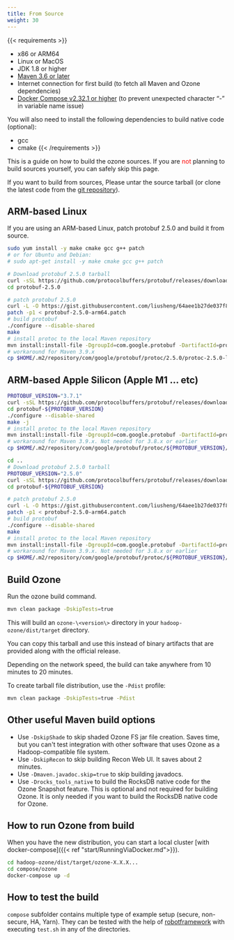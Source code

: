 ```yaml
---
title: From Source
weight: 30
---
```

<!---
  Licensed to the Apache Software Foundation (ASF) under one or more
  contributor license agreements.  See the NOTICE file distributed with
  this work for additional information regarding copyright ownership.
  The ASF licenses this file to You under the Apache License, Version 2.0
  (the "License"); you may not use this file except in compliance with
  the License.  You may obtain a copy of the License at

      http://www.apache.org/licenses/LICENSE-2.0

  Unless required by applicable law or agreed to in writing, software
  distributed under the License is distributed on an "AS IS" BASIS,
  WITHOUT WARRANTIES OR CONDITIONS OF ANY KIND, either express or implied.
  See the License for the specific language governing permissions and
  limitations under the License.
-->

{{< requirements >}}
* x86 or ARM64
* Linux or MacOS
* JDK 1.8 or higher
* [Maven 3.6 or later](https://maven.apache.org/download.cgi)
* Internet connection for first build (to fetch all Maven and Ozone dependencies)
* [Docker Compose v2.32.1 or higher](https://docs.docker.com/compose/install/) (to prevent unexpected character “-” in variable name issue)

You will also need to install the following dependencies to build native code (optional):
* gcc
* cmake
{{< /requirements >}}

<div class="alert alert-info" role="alert">

This is a guide on how to build the ozone sources.  If you are <font
color="red">not</font>
planning to build sources yourself, you can safely skip this page.

</div>

If you want to build from sources, Please untar the source tarball (or clone the latest code 
from the [git repository](https://github.com/apache/ozone)).

## ARM-based Linux
If you are using an ARM-based Linux, patch protobuf 2.5.0 and build it from source.

```bash
sudo yum install -y make cmake gcc g++ patch
# or for Ubuntu and Debian:
# sudo apt-get install -y make cmake gcc g++ patch

# Download protobuf 2.5.0 tarball
curl -sSL https://github.com/protocolbuffers/protobuf/releases/download/v2.5.0/protobuf-2.5.0.tar.gz | tar zx
cd protobuf-2.5.0

# patch protobuf 2.5.0
curl -L -O https://gist.githubusercontent.com/liusheng/64aee1b27de037f8b9ccf1873b82c413/raw/118c2fce733a9a62a03281753572a45b6efb8639/protobuf-2.5.0-arm64.patch
patch -p1 < protobuf-2.5.0-arm64.patch
# build protobuf
./configure --disable-shared
make
# install protoc to the local Maven repository
mvn install:install-file -DgroupId=com.google.protobuf -DartifactId=protoc -Dversion=2.5.0 -Dclassifier=linux-aarch_64 -Dpackaging=exe -Dfile=src/protoc
# workaround for Maven 3.9.x
cp $HOME/.m2/repository/com/google/protobuf/protoc/2.5.0/protoc-2.5.0-linux-aarch_64 $HOME/.m2/repository/com/google/protobuf/protoc/2.5.0/protoc-2.5.0-linux-aarch_64.exe
```

## ARM-based Apple Silicon (Apple M1 ... etc)

```bash
PROTOBUF_VERSION="3.7.1"
curl -sSL https://github.com/protocolbuffers/protobuf/releases/download/v${PROTOBUF_VERSION}/protobuf-all-${PROTOBUF_VERSION}.tar.gz | tar zx
cd protobuf-${PROTOBUF_VERSION}
./configure --disable-shared
make -j
# install protoc to the local Maven repository
mvn install:install-file -DgroupId=com.google.protobuf -DartifactId=protoc -Dversion=${PROTOBUF_VERSION} -Dclassifier=osx-aarch_64 -Dpackaging=exe -Dfile=src/protoc
# workaround for Maven 3.9.x. Not needed for 3.8.x or earlier
cp $HOME/.m2/repository/com/google/protobuf/protoc/${PROTOBUF_VERSION}/protoc-${PROTOBUF_VERSION}-osx-aarch_64 $HOME/.m2/repository/com/google/protobuf/protoc/${PROTOBUF_VERSION}/protoc-${PROTOBUF_VERSION}-osx-aarch_64.exe

cd ..
# Download protobuf 2.5.0 tarball
PROTOBUF_VERSION="2.5.0"
curl -sSL https://github.com/protocolbuffers/protobuf/releases/download/v${PROTOBUF_VERSION}/protobuf-${PROTOBUF_VERSION}.tar.gz | tar zx
cd protobuf-${PROTOBUF_VERSION}

# patch protobuf 2.5.0
curl -L -O https://gist.githubusercontent.com/liusheng/64aee1b27de037f8b9ccf1873b82c413/raw/118c2fce733a9a62a03281753572a45b6efb8639/protobuf-2.5.0-arm64.patch
patch -p1 < protobuf-2.5.0-arm64.patch
# build protobuf
./configure --disable-shared
make
# install protoc to the local Maven repository
mvn install:install-file -DgroupId=com.google.protobuf -DartifactId=protoc -Dversion=${PROTOBUF_VERSION} -Dclassifier=osx-aarch_64 -Dpackaging=exe -Dfile=src/protoc
# workaround for Maven 3.9.x. Not needed for 3.8.x or earlier
cp $HOME/.m2/repository/com/google/protobuf/protoc/${PROTOBUF_VERSION}/protoc-${PROTOBUF_VERSION}-osx-aarch_64 $HOME/.m2/repository/com/google/protobuf/protoc/${PROTOBUF_VERSION}/protoc-${PROTOBUF_VERSION}-osx-aarch_64.exe
```

## Build Ozone
Run the ozone build command.

```bash
mvn clean package -DskipTests=true
```
This will build an `ozone-\<version\>` directory in your `hadoop-ozone/dist/target` directory.

You can copy this tarball and use this instead of binary artifacts that are
provided along with the official release.

Depending on the network speed, the build can take anywhere from 10 minutes to 20 minutes.

To create tarball file distribution, use the `-Pdist` profile:

```bash
mvn clean package -DskipTests=true -Pdist
```

## Other useful Maven build options

* Use `-DskipShade` to skip shaded Ozone FS jar file creation. Saves time, but you can't test integration with other software that uses Ozone as a Hadoop-compatible file system.
* Use `-DskipRecon` to skip building Recon Web UI. It saves about 2 minutes.
* Use `-Dmaven.javadoc.skip=true` to skip building javadocs.
* Use `-Drocks_tools_native` to build the RocksDB native code for the Ozone Snapshot feature. This is optional and not required for building Ozone. It is only needed if you want to build the RocksDB native code for Ozone.


## How to run Ozone from build

When you have the new distribution, you can start a local cluster [with docker-compose]({{< ref "start/RunningViaDocker.md">}}).

```bash
cd hadoop-ozone/dist/target/ozone-X.X.X...
cd compose/ozone
docker-compose up -d
```

## How to test the build

`compose` subfolder contains multiple type of example setup (secure, non-secure, HA, Yarn). They can be tested with the help of [robotframework](http://robotframework.org/) with executing `test.sh` in any of the directories.
